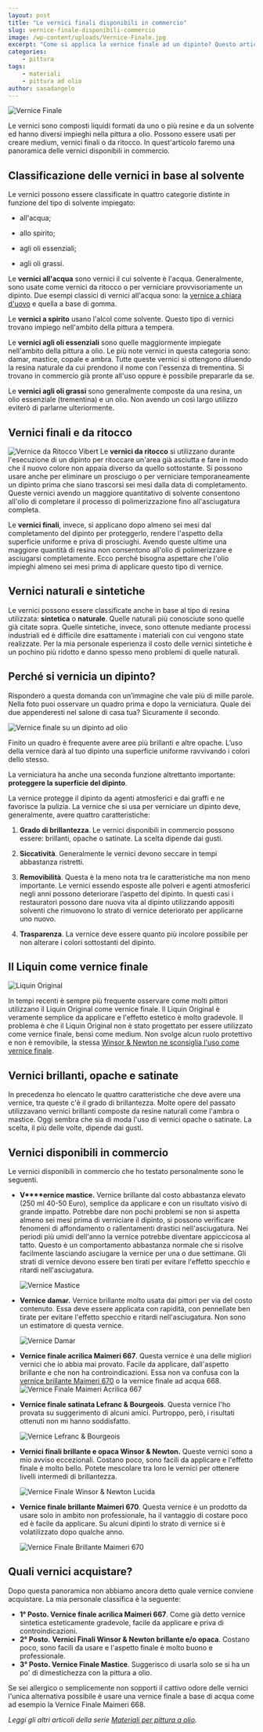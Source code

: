 ```yaml
---
layout: post
title: "Le vernici finali disponibili in commercio"
slug: vernice-finale-disponibili-commercio
image: /wp-content/uploads/Vernice-Finale.jpg
excerpt: "Come si applica la vernice finale ad un dipinto? Questo articolo ti spiega perchè si vernicia un dipinto e la procedura per realizzarla."
categories:
    - pittura
tags:
    - materiali
    - pittura ad olio
author: sasadangelo
---
```


![Vernice Finale](https://www.disegnoepittura.it/wp-content/uploads/Vernice-Finale.jpg "Vernice Finale")

Le vernici sono composti liquidi formati da uno o più resine e da un solvente ed hanno diversi impieghi nella pittura a olio. Possono essere usati per creare medium, vernici finali o da ritocco. In quest'articolo faremo una panoramica delle vernici disponibili in commercio.

## Classificazione delle vernici in base al solvente

Le vernici possono essere classificate in quattro categorie distinte in funzione del tipo di solvente impiegato:

- all'acqua;
    
- allo spirito;
    
- agli oli essenziali;
    
- agli oli grassi.
    

Le **vernici all'acqua** sono vernici il cui solvente è l'acqua. Generalmente, sono usate come vernici da ritocco o per verniciare provvisoriamente un dipinto. Due esempi classici di vernici all'acqua sono: la [vernice a chiara d'uovo](https://www.disegnoepittura.it/vernice-chiara-duovo/) e quella a base di gomma.

Le **vernici a spirito** usano l'alcol come solvente. Questo tipo di vernici trovano impiego nell'ambito della pittura a tempera.

Le **vernici agli oli essenziali** sono quelle maggiormente impiegate nell'ambito della pittura a olio. Le più note vernici in questa categoria sono: damar, mastice, copale e ambra. Tutte queste vernici si ottengono diluendo la resina naturale da cui prendono il nome con l'essenza di trementina. Si trovano in commercio già pronte all'uso oppure è possibile prepararle da se.

Le **vernici agli oli grassi** sono generalmente composte da una resina, un olio essenziale (trementina) e un olio. Non avendo un così largo utilizzo eviterò di parlarne ulteriormente.

## Vernici finali e da ritocco

![Vernice da Ritocco Vibert](https://www.disegnoepittura.it/wp-content/uploads/Vernice-Vibert.jpg "Vernice da Ritocco Vibert") Le **vernici da ritocco** si utilizzano durante l'esecuzione di un dipinto per ritoccare un'area già asciutta e fare in modo che il nuovo colore non appaia diverso da quello sottostante. Si possono usare anche per eliminare un prosciugo o per verniciare temporaneamente un dipinto prima che siano trascorsi sei mesi dalla data di completamento. Queste vernici avendo un maggiore quantitativo di solvente consentono all'olio di completare il processo di polimerizzazione fino all'asciugatura completa.

Le **vernici finali**, invece, si applicano dopo almeno sei mesi dal completamento del dipinto per proteggerlo, rendere l'aspetto della superficie uniforme e priva di prosciughi. Avendo queste ultime una maggiore quantità di resina non consentono all'olio di polimerizzare e asciugarsi completamente. Ecco perché bisogna aspettare che l'olio impieghi almeno sei mesi prima di applicare questo tipo di vernice.

## Vernici naturali e sintetiche

Le vernici possono essere classificate anche in base al tipo di resina utilizzata: **sintetica** o **naturale**. Quelle naturali più conosciute sono quelle già citate sopra. Quelle sintetiche, invece, sono ottenute mediante processi industriali ed è difficile dire esattamente i materiali con cui vengono state realizzate. Per la mia personale esperienza il costo delle vernici sintetiche è un pochino più ridotto e danno spesso meno problemi di quelle naturali.

## Perché si vernicia un dipinto?

Risponderò a questa domanda con un’immagine che vale più di mille parole. Nella foto puoi osservare un quadro prima e dopo la verniciatura. Quale dei due appenderesti nel salone di casa tua? Sicuramente il secondo.

![Vernice finale su un dipinto ad olio](https://www.disegnoepittura.it/wp-content/uploads/vernice-finale-dipinto.JPG "Vernice finale su un dipinto ad olio")

Finito un quadro è frequente avere aree più brillanti e altre opache. L’uso della vernice darà al tuo dipinto una superficie uniforme ravvivando i colori dello stesso.

La verniciatura ha anche una seconda funzione altrettanto importante: **proteggere la superficie del dipinto**.

La vernice protegge il dipinto da agenti atmosferici e dai graffi e ne favorisce la pulizia. La vernice che si usa per verniciare un dipinto deve, generalmente, avere quattro caratteristiche:

1. **Grado di brillantezza**. Le vernici disponibili in commercio possono essere: brillanti, opache o satinate. La scelta dipende dai gusti.
    
2. **Siccatività**. Generalmente le vernici devono seccare in tempi abbastanza ristretti.
    
3. **Removibilità**. Questa è la meno nota tra le caratteristiche ma non meno importante. Le vernici essendo esposte alle polveri e agenti atmosferici negli anni possono deteriorare l’aspetto del dipinto. In questi casi i restauratori possono dare nuova vita al dipinto utilizzando appositi solventi che rimuovono lo strato di vernice deteriorato per applicarne uno nuovo.
    
4. **Trasparenza**. La vernice deve essere quanto più incolore possibile per non alterare i colori sottostanti del dipinto.
    

## Il Liquin come vernice finale

![Liquin Original](https://www.disegnoepittura.it/wp-content/uploads/Fig-18-Liquin-Original.jpg "Liquin Original")

In tempi recenti è sempre più frequente osservare come molti pittori utilizzano il Liquin Original come vernice finale. Il Liquin Original è veramente semplice da applicare e l'effetto estetico è molto gradevole. Il problema è che il Liquin Original non è stato progettato per essere utilizzato come vernice finale, bensì come medium. Non svolge alcun ruolo protettivo e non è removibile, la stessa [Winsor & Newton ne sconsiglia l'uso come vernice finale](http://www.winsornewton.com/uk/shop/oils-solvents-mediums-and-varnishes/oil-colour/mediums/liquin-original-2-53-us-fl-oz-75ml-bottle-3021751).

## Vernici brillanti, opache e satinate

In precedenza ho elencato le quattro caratteristiche che deve avere una vernice, tra queste c'è il grado di brillantezza. Molte opere del passato utilizzavano vernici brillanti composte da resine naturali come l'ambra o mastice. Oggi sembra che sia di moda l'uso di vernici opache o satinate. La scelta, il più delle volte, dipende dai gusti.

## Vernici disponibili in commercio

Le vernici disponibili in commercio che ho testato personalmente sono le seguenti.

- **V****ernice mastice.** Vernice brillante dal costo abbastanza elevato (250 ml 40-50 Euro), semplice da applicare e con un risultato visivo di grande impatto. Potrebbe dare non pochi problemi se non si aspetta almeno sei mesi prima di verniciare il dipinto, si possono verificare fenomeni di affondamento o rallentamenti drastici nell'asciugatura. Nei periodi più umidi dell'anno la vernice potrebbe diventare appiccicosa al tatto. Questo è un comportamento abbastanza normale che si risolve facilmente lasciando asciugare la vernice per una o due settimane. Gli strati di vernice devono essere ben tirati per evitare l'effetto specchio e ritardi nell'asciugatura.
    
    ![Vernice Mastice](https://www.disegnoepittura.it/wp-content/uploads/Vernice-Mastice.jpg "Vernice Mastice")
- **Vernice damar.** Vernice brillante molto usata dai pittori per via del costo contenuto. Essa deve essere applicata con rapidità, con pennellate ben tirate per evitare l'effetto specchio e ritardi nell'asciugatura. Non sono un estimatore di questa vernice.
    
    ![Vernice Damar](https://www.disegnoepittura.it/wp-content/uploads/Vernice-Damar.jpg "Vernice Damar")
- **Vernice finale acrilica Maimeri 667**. Questa vernice è una delle migliori vernici che io abbia mai provato. Facile da applicare, dall'aspetto brillante e che non ha controindicazioni. Essa non va confusa con la [vernice brillante Maimeri 670](https://www.bellearti.it/vernici-finali/2762-Vernice-Finale-Brillante-Maimeri-670.html) o la vernice finale ad acqua 668. ![Vernice Finale Maimeri Acrilica 667](https://www.disegnoepittura.it/wp-content/uploads/Vernice-Finali-Acrilica-667-e1520258083512.jpg)
- **Vernice finale satinata Lefranc & Bourgeois**. Questa vernice l'ho provata su suggerimento di alcuni amici. Purtroppo, però, i risultati ottenuti non mi hanno soddisfatto.
    
    ![Vernice Lefranc & Bourgeois](https://www.disegnoepittura.it/wp-content/uploads/Vernice-Lefranc.jpg "Vernice Lefranc & Bourgeois")
- **Vernici finali brillante e opaca Winsor & Newton.** Queste vernici sono a mio avviso eccezionali. Costano poco, sono facili da applicare e l'effetto finale è molto bello. Potete mescolare tra loro le vernici per ottenere livelli intermedi di brillantezza.
    
    ![Vernice Finale Winsor & Newton Lucida](https://www.disegnoepittura.it/wp-content/uploads/Fig-54-Vernice-Finale-Winsor-Newton-Lucida.jpg "Vernice Finale Winsor & Newton Lucida")
- **Vernice finale brillante Maimeri 670**. Questa vernice è un prodotto da usare solo in ambito non professionale, ha il vantaggio di costare poco ed è facile da applicare. Su alcuni dipinti lo strato di vernice si è volatilizzato dopo qualche anno.
    
    ![Vernice Finale Brillante Maimeri 670](https://www.disegnoepittura.it/wp-content/uploads/Vernice-Finale-Brillante-Maimeri-670.jpg)

## Quali vernici acquistare?

Dopo questa panoramica non abbiamo ancora detto quale vernice conviene acquistare. La mia personale classifica è la seguente:

- **1° Posto. Vernice finale acrilica Maimeri 667**. Come già detto vernice sintetica esteticamente gradevole, facile da applicare e priva di controindicazioni.
- **2° Posto.** **Vernici Finali Winsor & Newton brillante e/o opaca**. Costano poco, sono facili da usare e l'aspetto finale è molto buono e professionale.
- **3° Posto. Vernice Finale Mastice**. Suggerisco di usarla solo se si ha un po' di dimestichezza con la pittura a olio.

Se sei allergico o semplicemente non sopporti il cattivo odore delle vernici l'unica alternativa possibile è usare una vernice finale a base di acqua come ad esempio la Vernice Finale Maimeri 668.

_Leggi gli altri articoli della serie [Materiali per pittura a olio](/materiali-per-pittura-ad-olio/ "Materiali per pittura ad olio")._
